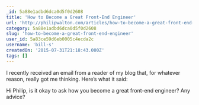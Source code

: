 ```yaml
---
_id: 5a88e1adbd6dca0d5f0d2608
title: 'How to Become a Great Front-End Engineer'
url: 'http://philipwalton.com/articles/how-to-become-a-great-front-end-engineer/'
category: 5a88e1adbd6dca0d5f0d2608
slug: 'how-to-become-a-great-front-end-engineer'
user_id: 5a83ce59d6eb0005c4ecda2c
username: 'bill-s'
createdOn: '2015-07-31T21:18:43.000Z'
tags: []
---
```


I recently received an email from a reader of my blog that, for whatever reason, really got me thinking. Here’s what it said:

Hi Philip, is it okay to ask how you become a great front-end engineer?
Any advice?
